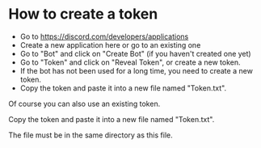 # How to create a token
- Go to <a href="https://discord.com/developers/applications">https://discord.com/developers/applications
- Create a new application here or go to an existing one
- Go to "Bot" and click on "Create Bot" (if you haven't created one yet)
- Go to "Token" and click on "Reveal Token", or create a new token.
- If the bot has not been used for a long time, you need to create a new token.
- Copy the token and paste it into a new file named "Token.txt".

Of course you can also use an existing token.

Copy the token and paste it into a new file named "Token.txt".

The file must be in the same directory as this file.